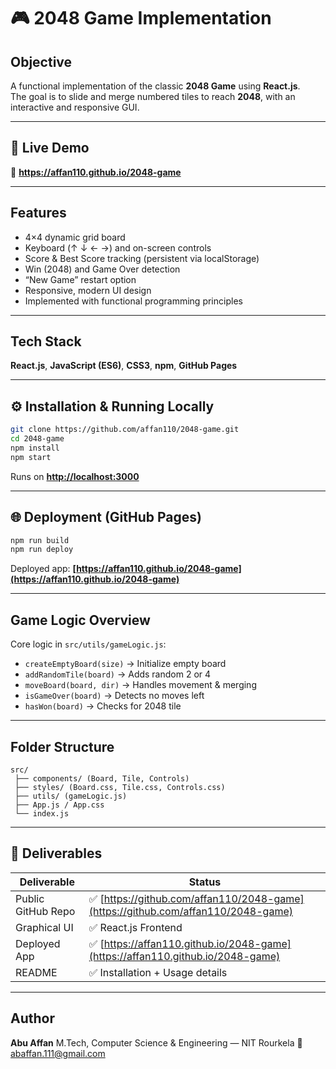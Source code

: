 # 🎮 2048 Game Implementation

##  Objective
A functional implementation of the classic **2048 Game** using **React.js**.  
The goal is to slide and merge numbered tiles to reach **2048**, with an interactive and responsive GUI.

---

## 🚀 Live Demo
🔗 **https://affan110.github.io/2048-game**

---

##  Features
- 4×4 dynamic grid board
- Keyboard (↑ ↓ ← →) and on-screen controls
- Score & Best Score tracking (persistent via localStorage)
- Win (2048) and Game Over detection
- “New Game” restart option
- Responsive, modern UI design
- Implemented with functional programming principles

---

##  Tech Stack
**React.js**, **JavaScript (ES6)**, **CSS3**, **npm**, **GitHub Pages**

---

## ⚙️ Installation & Running Locally
```bash
git clone https://github.com/affan110/2048-game.git
cd 2048-game
npm install
npm start
````

Runs on **[http://localhost:3000](http://localhost:3000)**

---

## 🌐 Deployment (GitHub Pages)

```bash
npm run build
npm run deploy
```

Deployed app: **[https://affan110.github.io/2048-game](https://affan110.github.io/2048-game)**

---

##  Game Logic Overview

Core logic in `src/utils/gameLogic.js`:

* `createEmptyBoard(size)` → Initialize empty board
* `addRandomTile(board)` → Adds random 2 or 4
* `moveBoard(board, dir)` → Handles movement & merging
* `isGameOver(board)` → Detects no moves left
* `hasWon(board)` → Checks for 2048 tile

---

## Folder Structure

```
src/
 ├── components/ (Board, Tile, Controls)
 ├── styles/ (Board.css, Tile.css, Controls.css)
 ├── utils/ (gameLogic.js)
 ├── App.js / App.css
 └── index.js
```

---

## 🧾 Deliverables

| Deliverable        | Status                                                                           |
| ------------------ | -------------------------------------------------------------------------------- |
| Public GitHub Repo | ✅ [https://github.com/affan110/2048-game](https://github.com/affan110/2048-game) |
| Graphical UI       | ✅ React.js Frontend                                                              |
| Deployed App       | ✅ [https://affan110.github.io/2048-game](https://affan110.github.io/2048-game)   |
| README             | ✅ Installation + Usage details                                                   |

---

## Author

**Abu Affan**
M.Tech, Computer Science & Engineering — NIT Rourkela
📧 [abaffan.111@gmail.com](mailto:abaffan.111@gmail.com)

